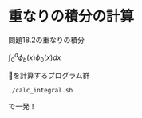 # 重なりの積分の計算

問題18.2の重なりの積分

$`\int_0^a\phi_b(x)\phi_0(x)dx`$

を計算するプログラム群

`./calc_integral.sh`

で一発！
